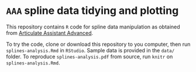 # `AAA` spline data tidying and plotting

This repository contains `R` code for spline data manipulation as obtained from [Articulate Assistant Advanced](http://www.articulateinstruments.com/aaa/).

To try the code, clone or download this repository to you computer, then run `splines-analysis.Rmd` in `RStudio`.
Sample data is provided in the `data/` folder.
To reproduce `splines-analysis.pdf` from source, run `knitr` on `splines-analysis.Rmd`.
